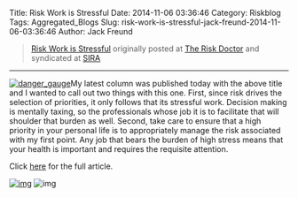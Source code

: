 Title: Risk Work is Stressful
Date: 2014-11-06 03:36:46
Category: Riskblog
Tags: Aggregated_Blogs
Slug: risk-work-is-stressful-jack-freund-2014-11-06-03:36:46
Author: Jack Freund

>[Risk Work is Stressful](http://riskdr.com/2014/11/05/risk-work-is-stressful/) originally posted at [The Risk Doctor](http://riskdr.com) and syndicated at [SIRA](http://societyinforisk.org)
***
[![danger\_gauge](https://riskdr.files.wordpress.com/2014/11/danger_gauge.jpg?w=238&h=183)](https://riskdr.files.wordpress.com/2014/11/danger_gauge.jpg)My latest column was published today with the above title and I wanted to call out two things with this one. First, since risk drives the selection of priorities, it only follows that its stressful work. Decision making is mentally taxing, so the professionals whose job it is to facilitate that will shoulder that burden as well. Second, take care to ensure that a high priority in your personal life is to appropriately manage the risk associated with my first point. Any job that bears the burden of high stress means that your health is important and requires the requisite attention.

Click [here](http://www.isaca.org/About-ISACA/-ISACA-Newsletter/Pages/at-ISACA-Volume-23-5-November-2014.aspx?cid=edmi_1105127&appeal=edmi#2) for the full article.

[![img](/images/blank.png)](#) ![img](http://pixel.wp.com/b.gif?host=riskdr.com&blog=34767047&post=279&subd=riskdr&ref=&feed=1)


